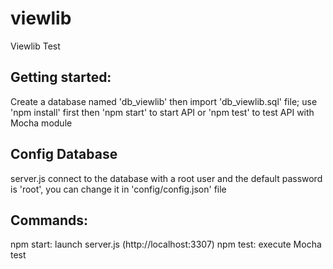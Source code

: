 # viewlib
Viewlib Test

## Getting started:
Create a database named 'db_viewlib' then import 'db_viewlib.sql' file;
use 'npm install' first then 'npm start' to start API or 'npm test' to test API with Mocha module

## Config Database
server.js connect to the database with a root user and the default password is 'root', you can change it in 'config/config.json' file 

## Commands:
npm start: launch server.js (http://localhost:3307)
npm test: execute Mocha test

